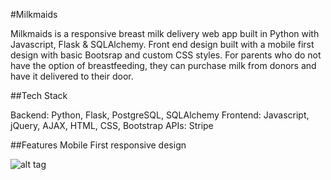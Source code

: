 #Milkmaids

Milkmaids is a responsive breast milk delivery web app built in Python with Javascript, Flask & SQLAlchemy. Front end design built with a mobile first design with basic Bootsrap and custom CSS styles.
For parents who do not have the option of breastfeeding, they can purchase milk from donors and have it delivered to their door.

##Tech Stack

Backend: Python, Flask, PostgreSQL, SQLAlchemy
Frontend: Javascript, jQuery, AJAX, HTML, CSS, Bootstrap
APIs: Stripe

##Features
Mobile First responsive design

![alt tag](https://user-images.githubusercontent.com/11779887/31972780-36919aba-b8d7-11e7-9771-cf6bea2060e1.png)